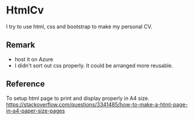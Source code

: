 # HtmlCv

I try to use html, css and bootstrap to make my personal CV. 

## Remark

- host it on Azure
- I didn't sort out css properly. It could be arranged more reusable.

## Reference

To setup html page to print and display properly in A4 size. 
https://stackoverflow.com/questions/3341485/how-to-make-a-html-page-in-a4-paper-size-pages